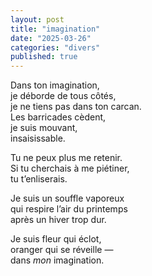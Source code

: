 ```yaml
---
layout: post
title: "imagination"
date: "2025-03-26"
categories: "divers"
published: true
---
```



Dans ton imagination,  
je déborde de tous côtés,  
je ne tiens pas dans ton carcan.  
Les barricades cèdent,  
je suis mouvant,  
insaisissable.  

Tu ne peux plus me retenir.  
Si tu cherchais à me piétiner,  
tu t’enliserais.  

Je suis un souffle vaporeux  
qui respire l’air du printemps  
après un hiver trop dur.  

Je suis fleur qui éclot,  
oranger qui se réveille —  
dans *mon* imagination.  
